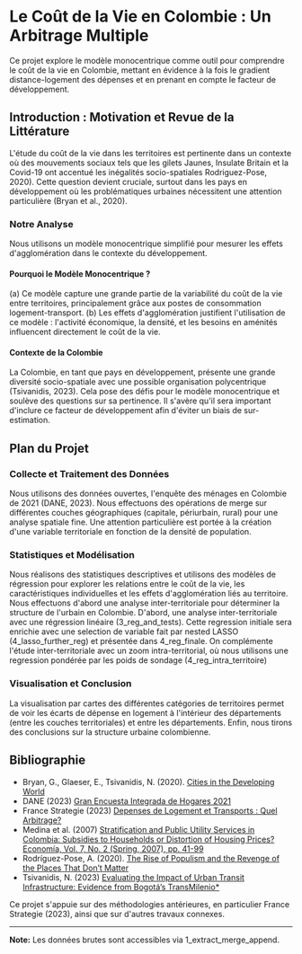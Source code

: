 # Le Coût de la Vie en Colombie : Un Arbitrage Multiple

Ce projet explore le modèle monocentrique comme outil pour comprendre le coût de la vie en Colombie, mettant en évidence à la fois le gradient distance-logement des dépenses et en prenant en compte le facteur de développement.

## Introduction : Motivation et Revue de la Littérature

L'étude du coût de la vie dans les territoires est pertinente dans un contexte où des mouvements sociaux tels que les gilets Jaunes, Insulate Britain et la Covid-19 ont accentué les inégalités socio-spatiales Rodriguez-Pose, 2020). Cette question devient cruciale, surtout dans les pays en développement où les problématiques urbaines nécessitent une attention particulière (Bryan et al., 2020).

### Notre Analyse

Nous utilisons un modèle monocentrique simplifié pour mesurer les effets d'agglomération dans le contexte du développement.

#### Pourquoi le Modèle Monocentrique ?

(a) Ce modèle capture une grande partie de la variabilité du coût de la vie entre territoires, principalement grâce aux postes de consommation logement-transport.
(b) Les effets d'agglomération justifient l'utilisation de ce modèle : l'activité économique, la densité, et les besoins en aménités influencent directement le coût de la vie.

#### Contexte de la Colombie

La Colombie, en tant que pays en développement, présente une grande diversité socio-spatiale avec une possible organisation polycentrique (Tsivanidis, 2023). Cela pose des défis pour le modèle monocentrique et soulève des questions sur sa pertinence. Il s'avère qu'il sera important d'inclure ce facteur de développement afin d'éviter un biais de sur-estimation.

## Plan du Projet

### Collecte et Traitement des Données

Nous utilisons des données ouvertes, l'enquête des ménages en Colombie de 2021 (DANE, 2023). Nous effectuons des opérations de merge sur différentes couches géographiques (capitale, périurbain, rural) pour une analyse spatiale fine. Une attention particulière est portée à la création d'une variable territoriale en fonction de la densité de population.

### Statistiques et Modélisation

Nous réalisons des statistiques descriptives et utilisons des modèles de régression pour explorer les relations entre le coût de la vie, les caractéristiques individuelles et les effets d'agglomération liés au territoire. Nous effectuons d'abord une analyse inter-territoriale pour déterminer la structure de l'urbain en Colombie. D'abord, une analyse inter-territoriale avec une régression linéaire (3_reg_and_tests). Cette regression initiale sera enrichie avec une selection de variable fait par nested LASSO (4_lasso_further_reg) et présentée dans 4_reg_finale. On complémente l'étude inter-territoriale avec un zoom intra-territorial, où nous utilisons une regression pondérée par les poids de sondage (4_reg_intra_territoire)

### Visualisation et Conclusion

La visualisation par cartes des différentes catégories de territoires permet de voir les écarts de dépense en logement à l'intérieur des départements (entre les couches territoriales) et entre les départements. Enfin, nous tirons des conclusions sur la structure urbaine colombienne.

## Bibliographie

- Bryan, G., Glaeser, E., Tsivanidis, N. (2020). [Cities in the Developing World](https://www.annualreviews.org/doi/abs/10.1146/annurev-economics-080218-030303)
- DANE (2023) [Gran Encuesta Integrada de Hogares 2021](https://www.datos.gov.co/Estad-sticas-Nacionales/Gran-Encuesta-Integrada-de-Hogares-GEIH/mcpt-3dws/about_data)
- France Strategie (2023) [Depenses de Logement et Transports : Quel Arbitrage? ](https://www.strategie.gouv.fr/sites/strategie.gouv.fr/files/atoms/files/fs-2023-na117-logement-transport-fevrier_0.pdf)
- Medina et al. (2007) [Stratification and Public Utility Services in Colombia: Subsidies to Households or Distortion of Housing Prices? Economía, Vol. 7, No. 2 (Spring, 2007), pp. 41-99](https://www.jstor.org/stable/20060492) 
- Rodríguez-Pose, A. (2020). [The Rise of Populism and the Revenge of the Places That Don’t Matter](http://doi.org/10.31389/lseppr.4)
- Tsivanidis, N. (2023) [Evaluating the Impact of Urban Transit Infrastructure:
Evidence from Bogotá’s TransMilenio*]( [https://static1.squarespace.com/static/55bb98e2e4b0ba843f39599e/t/64c98e1aa0fcf82d1bda8d52/1690930717404/TsivanidisTransMillenio_8.2023.pdf)

Ce projet s'appuie sur des méthodologies antérieures, en particulier France Strategie (2023), ainsi que sur d'autres travaux connexes.

---

**Note:** Les données brutes sont accessibles via 1_extract_merge_append.

